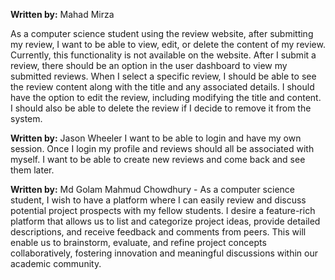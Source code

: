 **Written by:** Mahad Mirza

As a computer science student using the review website, after submitting my review, I want to be able to view, edit, or delete the content of my review. Currently, this functionality is not available on the website. 
After I submit a review, there should be an option in the user dashboard to view my submitted reviews. When I select a specific review, I should be able to see the review content along with the title and any associated details.
I should have the option to edit the review, including modifying the title and content. I should also be able to delete the review if I decide to remove it from the system.

**Written by:** Jason Wheeler
I want to be able to login and have my own session. Once I login my profile and reviews should all be associated with myself. I want to be able to create new reviews and come back and see them later.


**Written by:** Md Golam Mahmud Chowdhury - 
As a computer science student, I wish to have a platform where I can easily review and discuss potential project prospects with my fellow students. I desire a feature-rich platform that allows us to list and categorize project ideas, provide detailed descriptions, and receive feedback and comments from peers. This will enable us to brainstorm, evaluate, and refine project concepts collaboratively, fostering innovation and meaningful discussions within our academic community.
